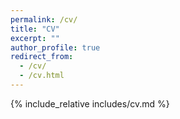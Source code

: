 ```yaml
---
permalink: /cv/
title: "CV"
excerpt: ""
author_profile: true
redirect_from:
  - /cv/
  - /cv.html
---
```


<span class='anchor' id='cv'></span>
{% include_relative includes/cv.md %}

